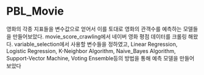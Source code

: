 # PBL_Movie
영화의 각종 지표들을 변수값으로 얻어서 이를 토대로 영화의 관객수를 예측하는 모델들을 만들어보았다.
movie_score_crawling에서 네이버 영화 평점 데이터를 크롤링 해왔다.
variable_selection에서 사용할 변수들을 정하였고,
Linear Regression, Logistic Regression, K-Neighbor Algorithm, Naive_Bayes Algorithm, Support-Vector Machine, Voting Ensemble등의 방법을 통해 예측 모델을 만들어보았다
